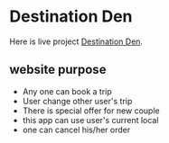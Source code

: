 # Destination Den
Here is live project [Destination Den](https://destination-den.web.app/).

## website purpose
* Any one can book a trip
* User change other user's trip
* There is special offer for new couple
* this app can use user's current local
* one can cancel his/her order
